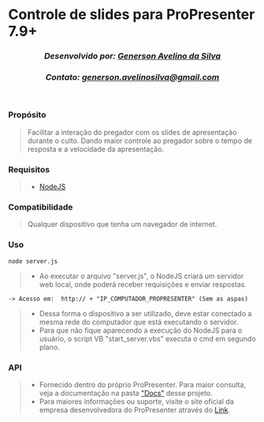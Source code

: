 # Controle de slides para ProPresenter 7.9+

<h3 style="text-align: center;font-style: italic;">Desenvolvido por: <a href="https://github.com/GSTec-info" target="_blank">Generson Avelino da Silva</a></h3>
<h3 style="text-align: center;font-style: italic;">Contato: <a href="mailto:generson.avelinosilva@gmail.com" target="_blank">generson.avelinosilva@gmail.com</a></h3>
<br>

### Propósito

> Facilitar a interação do pregador com os slides de apresentação durante o culto. Dando maior controle ao pregador sobre o tempo de resposta e a velocidade da apresentação.

### Requisitos

> - [NodeJS](https://nodejs.org/en/download/prebuilt-installer)

### Compatibilidade

> Qualquer dispositivo que tenha um navegador de internet.

### Uso

    node server.js

> - Ao executar o arquivo "server.js", o NodeJS criará um servidor web local, onde poderá receber requisições e enviar respostas.

    -> Acesso em:  http:// + "IP_COMPUTADOR_PROPRESENTER" (Sem as aspas)

> - Dessa forma o dispositivo a ser utilizado, deve estar conectado a mesma rede do computador que está executando o servidor.
> - Para que não fique aparecendo a execução do NodeJS para o usuário, o script VB "start_server.vbs" executa o cmd em segundo plano.

### API

> - Fornecido dentro do próprio ProPresenter. Para maior consulta, veja a documentação na pasta ["Docs"](/Docs/API_ProPresenter/) desse projeto.
> - Para maiores informações ou suporte, visite o site oficial da empresa desenvolvedora do ProPresenter através do [Link](https://renewedvision.com/propresenter).
